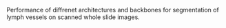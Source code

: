 Performance of diffrenet architectures and backbones for segmentation of lymph vessels on scanned whole slide images.

